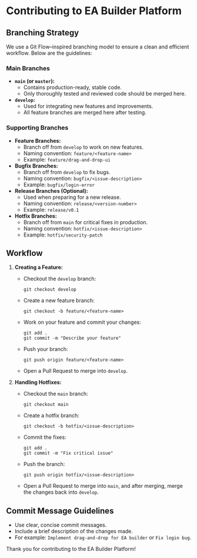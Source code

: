 # Contributing to EA Builder Platform

## Branching Strategy

We use a Git Flow–inspired branching model to ensure a clean and efficient workflow. Below are the guidelines:

### Main Branches
- **`main` (or `master`):**
  - Contains production-ready, stable code.
  - Only thoroughly tested and reviewed code should be merged here.
- **`develop`:**
  - Used for integrating new features and improvements.
  - All feature branches are merged here after testing.

### Supporting Branches
- **Feature Branches:**
  - Branch off from `develop` to work on new features.
  - Naming convention: `feature/<feature-name>`
  - Example: `feature/drag-and-drop-ui`
- **Bugfix Branches:**
  - Branch off from `develop` to fix bugs.
  - Naming convention: `bugfix/<issue-description>`
  - Example: `bugfix/login-error`
- **Release Branches (Optional):**
  - Used when preparing for a new release.
  - Naming convention: `release/<version-number>`
  - Example: `release/v0.1`
- **Hotfix Branches:**
  - Branch off from `main` for critical fixes in production.
  - Naming convention: `hotfix/<issue-description>`
  - Example: `hotfix/security-patch`

## Workflow

1. **Creating a Feature:**
   - Checkout the `develop` branch:
     ```
     git checkout develop
     ```
   - Create a new feature branch:
     ```
     git checkout -b feature/<feature-name>
     ```
   - Work on your feature and commit your changes:
     ```
     git add .
     git commit -m "Describe your feature"
     ```
   - Push your branch:
     ```
     git push origin feature/<feature-name>
     ```
   - Open a Pull Request to merge into `develop`.

2. **Handling Hotfixes:**
   - Checkout the `main` branch:
     ```
     git checkout main
     ```
   - Create a hotfix branch:
     ```
     git checkout -b hotfix/<issue-description>
     ```
   - Commit the fixes:
     ```
     git add .
     git commit -m "Fix critical issue"
     ```
   - Push the branch:
     ```
     git push origin hotfix/<issue-description>
     ```
   - Open a Pull Request to merge into `main`, and after merging, merge the changes back into `develop`.

## Commit Message Guidelines

- Use clear, concise commit messages.
- Include a brief description of the changes made.
- For example: `Implement drag-and-drop for EA builder` or `Fix login bug`.

Thank you for contributing to the EA Builder Platform!
